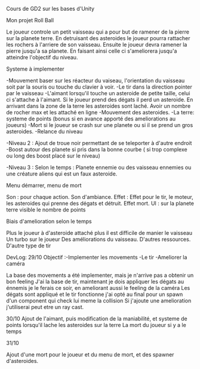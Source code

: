 Cours de GD2 sur les bases d'Unity


Mon projet Roll Ball 

Le joueur controle un petit vaisseau qui a pour but de ramener de la pierre sur la planete terre. En detruisant des asteroides le joueur pourra rattacher les rochers à l'arriere de son vaisseau. Ensuite le joueur devra ramener la pierre jusqu'a sa planete. En faisant ainsi celle ci s'ameliorera jusqu'a atteindre l'objectif du niveau.

Systeme à implementer

-Mouvement baser sur les réacteur du vaiseau, l'orientation du vaisseau soit par la souris ou touche du clavier à voir.
-Le tir dans la direction pointer par le vaisseau
-L'aimant lorsqu'il touche un asteroide de petite taille, celui ci s'attache à l'aimant. Si le joueur prend des dégats il perd un asteroide. En arrivant dans la zone de la terre les asteroides sont laché. Avoir un nombre de rocher max et les attaché en ligne 
-Mouvement des asteroides.
-La terre: systeme de points (bonus si en avance apporté des ameliorations au joueurs)
-Mort si le joueur se crash sur une planete ou si il se prend un gros asteroides.
-Relance du niveau

-Niveau 2 : Ajout de troue noir permettant de se teleporter à d'autre endroit
            -Boost autour des planete si pris dans la bonne courbe ( si trop complexe ou long des boost placé sur le niveau)

-Niveau 3 : Selon le temps : Planete ennemie ou des vaisseau ennemies ou une créature aliens qui est un faux asteroide.

Menu démarrer, menu de mort 

Son : pour chaque action. Son d'ambiance.
Effet : Effet pour le tir, le moteur, les asteroides qui prenne des dégats et détruit. Effet mort. 
UI : sur la planete terre visible le nombre de points


Biais d'amelioration selon le temps 

Plus le joueur à d'asteroide attaché plus il est difficile de manier le vaisseau 
Un turbo sur le joueur 
Des améliorations du vaisseau. 
D'autres ressources. 
D'autre type de tir 



DevLog: 
29/10
Objectif :-Implementer les movements 
          -Le tir 
          -Ameliorer la caméra 
          
La base des movements a été implementer, mais je n'arrive pas a obtenir un bon feeling
J'ai la base de tir, maintenant je dois appliquer les dégats au énnemis je le ferais ce soir, en ameliorant aussi le feeling de la caméra 
Les dégats sont appliqué et le tir fonctionne j'ai opté au final pour un spawn d'un component qui check lui meme la collision
Si j'ajoute une amelioration j'utiliserai peut etre un ray cast.


30/10
Ajout de l'aimant, puis modification de la maniabilité, et systeme de points lorsqu'il lache les asteroides sur la terre 
La mort du joueur si y a le temps 

31/10 

Ajout d'une mort pour le joueur et du menu de mort, et des spawner d'asteroides. 
